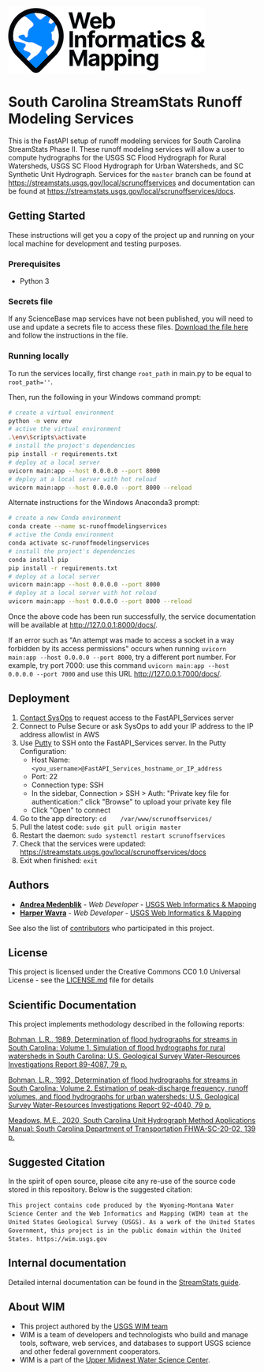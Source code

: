 ![WiM](wim.png)

# South Carolina StreamStats Runoff Modeling Services

This is the FastAPI setup of runoff modeling services for South Carolina StreamStats Phase II. These runoff modeling services will allow a user to compute hydrographs for the USGS SC Flood Hydrograph for Rural Watersheds, USGS SC Flood Hydrograph for Urban Watersheds, and SC Synthetic Unit Hydrograph. Services for the `master` branch can be found at https://streamstats.usgs.gov/local/scrunoffservices and documentation can be found at https://streamstats.usgs.gov/local/scrunoffservices/docs.

## Getting Started

These instructions will get you a copy of the project up and running on your local machine for development and testing purposes.

### Prerequisites

- Python 3

### Secrets file

If any ScienceBase map services have not been published, you will need to use and update a secrets file to access these files. [Download the file here](https://doimspp.sharepoint.com/:u:/r/sites/GS-UMidWIM/Shared%20Documents/Projects/Streamstats%20Ecosystem/South%20Carolina%20Customizations/secrets.py?csf=1&web=1&e=N5bf8W) and follow the instructions in the file. 

### Running locally

To run the services locally, first change `root_path` in main.py to be equal to `root_path=''`.

Then, run the following in your Windows command prompt:

```bash
# create a virtual environment
python -m venv env
# active the virtual environment
.\env\Scripts\activate
# install the project's dependencies
pip install -r requirements.txt
# deploy at a local server
uvicorn main:app --host 0.0.0.0 --port 8000
# deploy at a local server with hot reload
uvicorn main:app --host 0.0.0.0 --port 8000 --reload
```

Alternate instructions for the Windows Anaconda3 prompt:

```bash
# create a new Conda environment
conda create --name sc-runoffmodelingservices
# active the Conda environment
conda activate sc-runoffmodelingservices
# install the project's dependencies
conda install pip
pip install -r requirements.txt
# deploy at a local server
uvicorn main:app --host 0.0.0.0 --port 8000
# deploy at a local server with hot reload
uvicorn main:app --host 0.0.0.0 --port 8000 --reload
```

Once the above code has been run successfully, the service documentation will be available at http://127.0.0.1:8000/docs/.


If an error such as "An attempt was made to access a socket in a way forbidden by its access permissions" occurs when running `uvicorn main:app --host 0.0.0.0 --port 8000`, try a different port number. For example, try port 7000: use this command `uvicorn main:app --host 0.0.0.0 --port 7000` and use this URL http://127.0.0.1:7000/docs/.

## Deployment

1. [Contact SysOps](https://github.com/USGS-WiM/wim-infrastructure/issues/new) to request access to the FastAPI_Services server
2. Connect to Pulse Secure or ask SysOps to add your IP address to the IP address allowlist in AWS
3. Use [Putty](https://www.putty.org/) to SSH onto the FastAPI_Services server. In the Putty Configuration:
     - Host Name: `<you_username>@FastAPI_Services_hostname_or_IP_address`
     - Port: 22
     - Connection type: SSH
     - In the sidebar, Connection > SSH > Auth: "Private key file for authentication:" click "Browse" to upload your private key file
     - Click "Open" to connect
 4. Go to the app directory: `cd 	/var/www/scrunoffservices/`
 5. Pull the latest code: `sudo git pull origin master`
 6. Restart the daemon: `sudo systemctl restart scrunoffservices`
 7. Check that the services were updated: https://streamstats.usgs.gov/local/scrunoffservices/docs
 8. Exit when finished: `exit`

## Authors

- **[Andrea Medenblik](https://github.com/amedenblik)**  - *Web Developer* - [USGS Web Informatics & Mapping](https://wim.usgs.gov/)
- **[Harper Wavra](https://github.com/harper-wavra)**  - *Web Developer* - [USGS Web Informatics & Mapping](https://wim.usgs.gov/)

See also the list of [contributors](../../graphs/contributors) who participated in this project.

## License

This project is licensed under the Creative Commons CC0 1.0 Universal License - see the [LICENSE.md](LICENSE.md) file for details

## Scientific Documentation

This project implements methodology described in the following reports:

[Bohman, L.R., 1989, Determination of flood hydrographs for streams in South Carolina: Volume 1. Simulation of flood hydrographs for rural watersheds in South Carolina: U.S. Geological Survey Water-Resources Investigations Report 89-4087, 79 p.](https://pubs.er.usgs.gov/publication/wri894087)

[Bohman, L.R., 1992, Determination of flood hydrographs for streams in South Carolina: Volume 2. Estimation of peak-discharge frequency, runoff volumes, and flood hydrographs for urban watersheds: U.S. Geological Survey Water-Resources Investigations Report 92-4040, 79 p.](https://pubs.er.usgs.gov/publication/wri924040)

[Meadows, M.E., 2020, South Carolina Unit Hydrograph Method Applications Manual: South Carolina Department of Transportation FHWA-SC-20-02, 139 p.](https://www.scdot.org/business/technicalPDFs/hydraulic/SPR-738-SC-UH-Method-Application-Manual-May-2020.pdf)                                 

## Suggested Citation

In the spirit of open source, please cite any re-use of the source code stored in this repository. Below is the suggested citation:

`This project contains code produced by the Wyoming-Montana Water Science Center and the Web Informatics and Mapping (WIM) team at the United States Geological Survey (USGS). As a work of the United States Government, this project is in the public domain within the United States. https://wim.usgs.gov`

## Internal documentation

Detailed internal documentation can be found in the [StreamStats guide](https://doimspp.sharepoint.com/sites/GS-UMidWIM/_layouts/OneNote.aspx?id=%2Fsites%2FGS-UMidWIM%2FShared%20Documents%2FProjects%2FStreamstats%20Ecosystem%2FKJ%27s%20Guide%20to%20StreamStats%201&wd=target%28Introduction.one%7CFA6D5C1D-D7FB-4D35-B339-992EF3438208%2FRunoff%20Modeling%20Services%7C3C3FF549-F709-4E55-B005-19903B30253B%2F%29).

## About WIM

- This project authored by the [USGS WIM team](https://wim.usgs.gov)
- WIM is a team of developers and technologists who build and manage tools, software, web services, and databases to support USGS science and other federal government cooperators.
- WIM is a part of the [Upper Midwest Water Science Center](https://www.usgs.gov/centers/upper-midwest-water-science-center).

